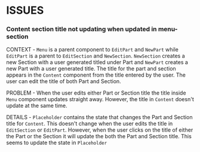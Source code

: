 # ISSUES

### Content section title not updating when updated in menu-section

CONTEXT - `Menu` is a parent component to `EditPart` and `NewPart` while `EditPart` is a parent to `EditSection` and `NewSection`. `NewSection` creates a new Section with a user generated titled under Part and `NewPart` creates a new Part with a user generated title. The title for the part and section appears in the `Content` component from the title entered by the user. The user can edit the title of both Part and Section.

PROBLEM - When the user edits either Part or Section title the title inside `Menu` component updates straight away. However, the title in `Content` doesn't update at the same time.

DETAILS - `Placeholder` contains the state that changes the Part and Section title for `Content`. This doesn't change when the user edits the title in `EditSection` or `EditPart`. However, when the user clicks on the title of either the Part or the Section it will update the both the Part and Section title. This seems to update the state in `Placeholder`
